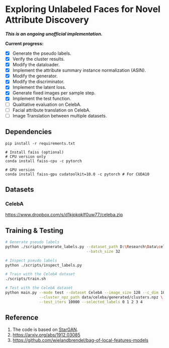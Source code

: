 # Exploring Unlabeled Faces for Novel Attribute Discovery

***This is an ongoing unofficial implementation.***

**Current progress:**
+ [x] Generate the pseudo labels.
+ [x] Verify the cluster results.
+ [x] Modify the dataloader.
+ [x] Implement the attribute summary instance normalization (ASIN).
+ [x] Modify the generator.
+ [x] Modify the discriminator.
+ [x] Implement the latent loss.
+ [x] Generate fixed images per sample step.
+ [x] Implement the test function.
+ [ ] Qualitative evaluation on CelebA.
+ [ ] Facial attribute translation on CelebA.
+ [ ] Image Translation between multiple datasets.

## Dependencies
```shell script
pip install -r requirements.txt

# Install faiss (optional)
# CPU version only
conda install faiss-cpu -c pytorch

# GPU version
conda install faiss-gpu cudatoolkit=10.0 -c pytorch # For CUDA10

```

## Datasets
### CelebA
https://www.dropbox.com/s/d1kjpkqklf0uw77/celeba.zip

## Training & Testing
```sh
# Generate pseudo labels
python ./scripts/generate_labels.py --dataset_path D:\Research\Data\celeba\images \
                                    --batch_size 32

# Inspect pseudo labels
python ./scripts/inspect_labels.py

# Train with the CelebA dataset
./scripts/train.sh

# Test with the CelebA dataset
python main.py --mode test --dataset CelebA --image_size 128 --c_dim 100 \
               --cluster_npz_path data/celeba/generated/clusters.npz \
               --test_iters 10000 --selected_labels 0 1 2 3 4
```


## Reference
1. The code is based on [StarGAN](https://github.com/yunjey/StarGAN).
2. https://arxiv.org/abs/1912.03085
3. https://github.com/wielandbrendel/bag-of-local-features-models